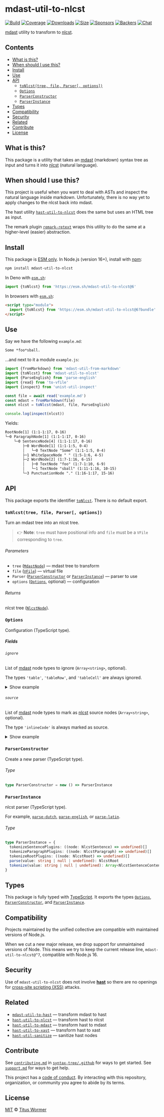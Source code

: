 # mdast-util-to-nlcst

[![Build][build-badge]][build]
[![Coverage][coverage-badge]][coverage]
[![Downloads][downloads-badge]][downloads]
[![Size][size-badge]][size]
[![Sponsors][sponsors-badge]][collective]
[![Backers][backers-badge]][collective]
[![Chat][chat-badge]][chat]

[mdast][] utility to transform to [nlcst][].

## Contents

*   [What is this?](#what-is-this)
*   [When should I use this?](#when-should-i-use-this)
*   [Install](#install)
*   [Use](#use)
*   [API](#api)
    *   [`toNlcst(tree, file, Parser[, options])`](#tonlcsttree-file-parser-options)
    *   [`Options`](#options)
    *   [`ParserConstructor`](#parserconstructor)
    *   [`ParserInstance`](#parserinstance)
*   [Types](#types)
*   [Compatibility](#compatibility)
*   [Security](#security)
*   [Related](#related)
*   [Contribute](#contribute)
*   [License](#license)

## What is this?

This package is a utility that takes an [mdast][] (markdown) syntax tree as
input and turns it into [nlcst][] (natural language).

## When should I use this?

This project is useful when you want to deal with ASTs and inspect the natural
language inside markdown.
Unfortunately, there is no way yet to apply changes to the nlcst back into
mdast.

The hast utility [`hast-util-to-nlcst`][hast-util-to-nlcst] does the same but
uses an HTML tree as input.

The remark plugin [`remark-retext`][remark-retext] wraps this utility to do the
same at a higher-level (easier) abstraction.

## Install

This package is [ESM only][esm].
In Node.js (version 16+), install with [npm][]:

```sh
npm install mdast-util-to-nlcst
```

In Deno with [`esm.sh`][esmsh]:

```js
import {toNlcst} from 'https://esm.sh/mdast-util-to-nlcst@6'
```

In browsers with [`esm.sh`][esmsh]:

```html
<script type="module">
  import {toNlcst} from 'https://esm.sh/mdast-util-to-nlcst@6?bundle'
</script>
```

## Use

Say we have the following `example.md`:

```markdown
Some *foo*sball.
```

…and next to it a module `example.js`:

```js
import {fromMarkdown} from 'mdast-util-from-markdown'
import {toNlcst} from 'mdast-util-to-nlcst'
import {ParseEnglish} from 'parse-english'
import {read} from 'to-vfile'
import {inspect} from 'unist-util-inspect'

const file = await read('example.md')
const mdast = fromMarkdown(file)
const nlcst = toNlcst(mdast, file, ParseEnglish)

console.log(inspect(nlcst))
```

Yields:

```txt
RootNode[1] (1:1-1:17, 0-16)
└─0 ParagraphNode[1] (1:1-1:17, 0-16)
    └─0 SentenceNode[4] (1:1-1:17, 0-16)
        ├─0 WordNode[1] (1:1-1:5, 0-4)
        │   └─0 TextNode "Some" (1:1-1:5, 0-4)
        ├─1 WhiteSpaceNode " " (1:5-1:6, 4-5)
        ├─2 WordNode[2] (1:7-1:16, 6-15)
        │   ├─0 TextNode "foo" (1:7-1:10, 6-9)
        │   └─1 TextNode "sball" (1:11-1:16, 10-15)
        └─3 PunctuationNode "." (1:16-1:17, 15-16)
```

## API

This package exports the identifier [`toNlcst`][api-to-nlcst].
There is no default export.

### `toNlcst(tree, file, Parser[, options])`

Turn an mdast tree into an nlcst tree.

> 👉 **Note**: `tree` must have positional info and `file` must be a `VFile`
> corresponding to `tree`.

###### Parameters

*   `tree` ([`MdastNode`][mdast-node])
    — mdast tree to transform
*   `file` ([`VFile`][vfile])
    — virtual file
*   `Parser` ([`ParserConstructor`][api-parser-constructor] or
    [`ParserInstance`][api-parser-instance])
    — parser to use
*   `options` ([`Options`][api-options], optional)
    — configuration

###### Returns

nlcst tree ([`NlcstNode`][nlcst-node]).

### `Options`

Configuration (TypeScript type).

##### Fields

###### `ignore`

List of [mdast][] node types to ignore (`Array<string>`, optional).

The types `'table'`, `'tableRow'`, and `'tableCell'` are always ignored.

<details><summary>Show example</summary>

Say we have the following file `example.md`:

```md
A paragraph.

> A paragraph in a block quote.
```

…and if we now transform with `ignore: ['blockquote']`, we get:

```txt
RootNode[2] (1:1-3:1, 0-14)
├─0 ParagraphNode[1] (1:1-1:13, 0-12)
│   └─0 SentenceNode[4] (1:1-1:13, 0-12)
│       ├─0 WordNode[1] (1:1-1:2, 0-1)
│       │   └─0 TextNode "A" (1:1-1:2, 0-1)
│       ├─1 WhiteSpaceNode " " (1:2-1:3, 1-2)
│       ├─2 WordNode[1] (1:3-1:12, 2-11)
│       │   └─0 TextNode "paragraph" (1:3-1:12, 2-11)
│       └─3 PunctuationNode "." (1:12-1:13, 11-12)
└─1 WhiteSpaceNode "\n\n" (1:13-3:1, 12-14)
```

</details>

###### `source`

List of [mdast][] node types to mark as [nlcst][] source nodes
(`Array<string>`, optional).

The type `'inlineCode'` is always marked as source.

<details><summary>Show example</summary>

Say we have the following file `example.md`:

```md
A paragraph.

> A paragraph in a block quote.
```

…and if we now transform with `source: ['blockquote']`, we get:

```txt
RootNode[3] (1:1-3:32, 0-45)
├─0 ParagraphNode[1] (1:1-1:13, 0-12)
│   └─0 SentenceNode[4] (1:1-1:13, 0-12)
│       ├─0 WordNode[1] (1:1-1:2, 0-1)
│       │   └─0 TextNode "A" (1:1-1:2, 0-1)
│       ├─1 WhiteSpaceNode " " (1:2-1:3, 1-2)
│       ├─2 WordNode[1] (1:3-1:12, 2-11)
│       │   └─0 TextNode "paragraph" (1:3-1:12, 2-11)
│       └─3 PunctuationNode "." (1:12-1:13, 11-12)
├─1 WhiteSpaceNode "\n\n" (1:13-3:1, 12-14)
└─2 ParagraphNode[1] (3:1-3:32, 14-45)
    └─0 SentenceNode[1] (3:1-3:32, 14-45)
        └─0 SourceNode "> A paragraph in a block quote." (3:1-3:32, 14-45)
```

</details>

### `ParserConstructor`

Create a new parser (TypeScript type).

###### Type

```ts
type ParserConstructor = new () => ParserInstance
```

### `ParserInstance`

nlcst parser (TypeScript type).

For example, [`parse-dutch`][parse-dutch], [`parse-english`][parse-english], or
[`parse-latin`][parse-latin].

###### Type

```ts
type ParserInstance = {
  tokenizeSentencePlugins: ((node: NlcstSentence) => undefined)[]
  tokenizeParagraphPlugins: ((node: NlcstParagraph) => undefined)[]
  tokenizeRootPlugins: ((node: NlcstRoot) => undefined)[]
  parse(value: string | null | undefined): NlcstRoot
  tokenize(value: string | null | undefined): Array<NlcstSentenceContent>
}
```

## Types

This package is fully typed with [TypeScript][].
It exports the types [`Options`][api-options],
[`ParserConstructor`][api-parser-constructor], and
[`ParserInstance`][api-parser-instance].

## Compatibility

Projects maintained by the unified collective are compatible with maintained
versions of Node.js.

When we cut a new major release, we drop support for unmaintained versions of
Node.
This means we try to keep the current release line, `mdast-util-to-nlcst@^7`,
compatible with Node.js 16.

## Security

Use of `mdast-util-to-nlcst` does not involve [**hast**][hast] so there are no
openings for [cross-site scripting (XSS)][xss] attacks.

## Related

*   [`mdast-util-to-hast`](https://github.com/syntax-tree/mdast-util-to-hast)
    — transform mdast to hast
*   [`hast-util-to-nlcst`](https://github.com/syntax-tree/hast-util-to-nlcst)
    — transform hast to nlcst
*   [`hast-util-to-mdast`](https://github.com/syntax-tree/hast-util-to-mdast)
    — transform hast to mdast
*   [`hast-util-to-xast`](https://github.com/syntax-tree/hast-util-to-xast)
    — transform hast to xast
*   [`hast-util-sanitize`](https://github.com/syntax-tree/hast-util-sanitize)
    — sanitize hast nodes

## Contribute

See [`contributing.md`][contributing] in [`syntax-tree/.github`][health] for
ways to get started.
See [`support.md`][support] for ways to get help.

This project has a [code of conduct][coc].
By interacting with this repository, organization, or community you agree to
abide by its terms.

## License

[MIT][license] © [Titus Wormer][author]

<!-- Definitions -->

[build-badge]: https://github.com/syntax-tree/mdast-util-to-nlcst/workflows/main/badge.svg

[build]: https://github.com/syntax-tree/mdast-util-to-nlcst/actions

[coverage-badge]: https://img.shields.io/codecov/c/github/syntax-tree/mdast-util-to-nlcst.svg

[coverage]: https://codecov.io/github/syntax-tree/mdast-util-to-nlcst

[downloads-badge]: https://img.shields.io/npm/dm/mdast-util-to-nlcst.svg

[downloads]: https://www.npmjs.com/package/mdast-util-to-nlcst

[size-badge]: https://img.shields.io/badge/dynamic/json?label=minzipped%20size&query=$.size.compressedSize&url=https://deno.bundlejs.com/?q=mdast-util-to-nlcst

[size]: https://bundlejs.com/?q=mdast-util-to-nlcst

[sponsors-badge]: https://opencollective.com/unified/sponsors/badge.svg

[backers-badge]: https://opencollective.com/unified/backers/badge.svg

[collective]: https://opencollective.com/unified

[chat-badge]: https://img.shields.io/badge/chat-discussions-success.svg

[chat]: https://github.com/syntax-tree/unist/discussions

[npm]: https://docs.npmjs.com/cli/install

[esm]: https://gist.github.com/sindresorhus/a39789f98801d908bbc7ff3ecc99d99c

[esmsh]: https://esm.sh

[typescript]: https://www.typescriptlang.org

[license]: license

[author]: https://wooorm.com

[health]: https://github.com/syntax-tree/.github

[contributing]: https://github.com/syntax-tree/.github/blob/main/contributing.md

[support]: https://github.com/syntax-tree/.github/blob/main/support.md

[coc]: https://github.com/syntax-tree/.github/blob/main/code-of-conduct.md

[xss]: https://en.wikipedia.org/wiki/Cross-site_scripting

[mdast]: https://github.com/syntax-tree/mdast

[mdast-node]: https://github.com/syntax-tree/mdast#nodes

[nlcst]: https://github.com/syntax-tree/nlcst

[nlcst-node]: https://github.com/syntax-tree/nlcst#node

[hast]: https://github.com/syntax-tree/hast

[hast-util-to-nlcst]: https://github.com/syntax-tree/hast-util-to-nlcst

[remark-retext]: https://github.com/remarkjs/remark-retext

[vfile]: https://github.com/vfile/vfile

[parse-english]: https://github.com/wooorm/parse-english

[parse-latin]: https://github.com/wooorm/parse-latin

[parse-dutch]: https://github.com/wooorm/parse-dutch

[api-to-nlcst]: #tonlcsttree-file-parser-options

[api-options]: #options

[api-parser-constructor]: #parserconstructor

[api-parser-instance]: #parserinstance
